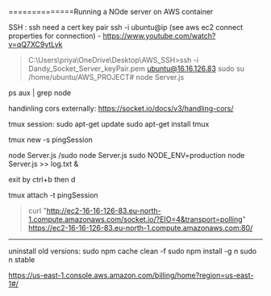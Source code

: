 ==============Running a NOde server on AWS container

SSH :
ssh need a cert key pair
ssh -i <pem file name> ubuntu@ip (see aws ec2 connect properties for connection) - https://www.youtube.com/watch?v=qQ7XC9ytLyk

>C:\Users\priya\OneDrive\Desktop\AWS_SSH>ssh -i Dandy_Socket_Server_keyPair.pem ubuntu@16.16.126.83
>sudo su
/home/ubuntu/AWS_PROJECT# node Server.js

ps aux | grep node

handinling cors externally: https://socket.io/docs/v3/handling-cors/

tmux session:
sudo apt-get update
sudo apt-get install tmux

tmux new -s pingSession

node Server.js /sudo node Server.js
sudo NODE_ENV=production node Server.js >> log.txt &

exit by ctrl+b then d

tmux attach -t pingSession


> curl "http://ec2-16-16-126-83.eu-north-1.compute.amazonaws.com/socket.io/?EIO=4&transport=polling"
https://ec2-16-16-126-83.eu-north-1.compute.amazonaws.com:80/




-----

uninstall old versions:
sudo npm cache clean -f
sudo npm install -g n
sudo n stable


https://us-east-1.console.aws.amazon.com/billing/home?region=us-east-1#/
